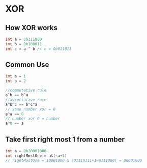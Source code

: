 # XOR

## How XOR works

```java
int a = 0b111000
int b = 0b100011
int c = a ^ b // c = 0b011011
```

## Common Use
```java
int a = 1
int b = 2

//commutative rule
a^b == b^a 
//associative rule
a^b^c == b^c^a 
// same number xor = 0
a^a == 0
// number xor 0 = number
a^0 == a
```

## Take first right most 1 from a number
```java
int a = 0b10001000
int rightMostOne = a&(~a+1)
// rightMostOne = 10001000 & (01110111+1=0111000) = 00001000
```